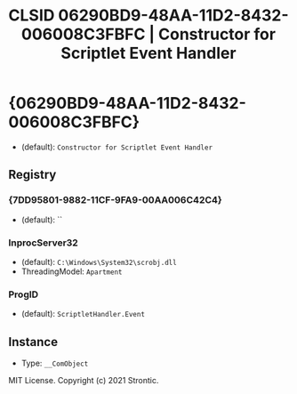 ﻿---
title: "CLSID 06290BD9-48AA-11D2-8432-006008C3FBFC | Constructor for Scriptlet Event Handler"
excerpt: What is COM-Object CLSID 06290BD9-48AA-11D2-8432-006008C3FBFC?
---

# {06290BD9-48AA-11D2-8432-006008C3FBFC}

* (default): `Constructor for Scriptlet Event Handler`

## Registry


### {7DD95801-9882-11CF-9FA9-00AA006C42C4}

* (default): ``

### InprocServer32

* (default): `C:\Windows\System32\scrobj.dll`
* ThreadingModel: `Apartment`

### ProgID

* (default): `ScriptletHandler.Event`

## Instance

* Type: `__ComObject`

MIT License. Copyright (c) 2021 Strontic.


